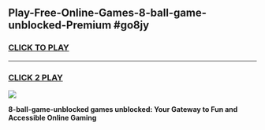 
## Play-Free-Online-Games-8-ball-game-unblocked-Premium #go8jy
<h3>
<a href="https://premium.freeplayer.one?title=8-ball-game-unblocked&ref=8M">CLICK TO PLAY</a></h3>
<hr>

<h3>
<a href="https://premium.freeplayer.one?title=8-ball-game-unblocked&ref=8M">CLICK 2 PLAY</a>
  
</h3>

<a href="https://premium.freeplayer.one?title=8-ball-game-unblocked&ref=8M"><img src="https://clearcache.store/games.png"></a>


**8-ball-game-unblocked games unblocked: Your Gateway to Fun and Accessible Online Gaming**
